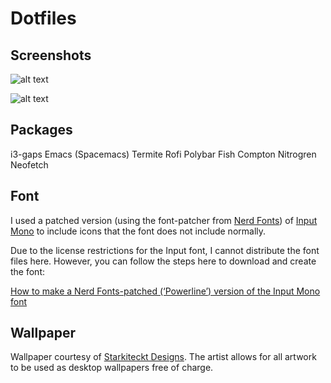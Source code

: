 # Dotfiles

## Screenshots

![alt text](2018-11-11-124451_1600x900_scrot.png "i3-gaps with multiple programs open")

![alt text](2018-11-11-124607_1600x900_scrot.png "Plain desktop")

## Packages

i3-gaps
Emacs (Spacemacs)
Termite
Rofi
Polybar
Fish
Compton
Nitrogren
Neofetch

## Font

I used a patched version (using the font-patcher from [Nerd Fonts](https://github.com/ryanoasis/nerd-fonts)) of [Input Mono](http://input.fontbureau.com) to include icons that the font does not include normally.

Due to the license restrictions for the Input font, I cannot distribute the font files here. However, you can follow the steps here to download and create the font:

[How to make a Nerd Fonts-patched (‘Powerline’) version of the Input Mono font
](https://gist.github.com/ELLIOTTCABLE/5b87ab21b11acb76a5c52d47a022b519)

## Wallpaper

Wallpaper courtesy of [Starkiteckt Designs](https://www.artstation.com/starkiteckt). The artist allows for all artwork to be used as desktop wallpapers free of charge.

